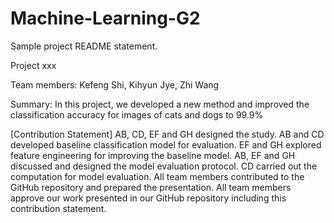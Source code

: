 # Machine-Learning-G2
Sample project README statement.

Project xxx

Team members: Kefeng Shi, Kihyun Jye, Zhi Wang

Summary: In this project, we developed a new method and improved the classification accuracy for images of cats and dogs to 99.9%

[Contribution Statement] AB, CD, EF and GH designed the study. AB and CD developed baseline classification model for evaluation. EF and GH explored feature engineering for improving the baseline model. AB, EF and GH discussed and designed the model evaluation protocol. CD carried out the computation for model evaluation. All team members contributed to the GitHub repository and prepared the presentation. All team members approve our work presented in our GitHub repository including this contribution statement.
